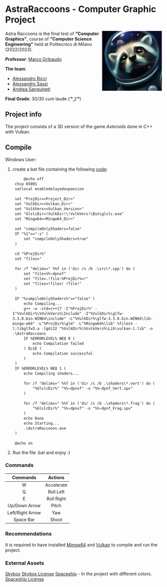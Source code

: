# AstraRaccoons - Computer Graphic Project

<img src="textures/icon.png" width=192px height=192px align="right"  alt="AstraRaccoons Logo"/>

Astra Raccoons is the final test of **"Computer Graphics"**, course of **"Computer Science Engineering"** 
held at Politecnico di Milano (2022/2023). <br />

**Professor**: [Marco Gribaudo](http://gribaudo.faculty.polimi.it/)

**The team**: 
- [Alessandro Ricci](https://github.com/alessandro-ricci-16)
- [Alessandro Sassi](https://github.com/AleSassi)
- [Andrea Sanguineti](https://github.com/AndreaNeti)

**Final Grade**: 30/30 *cum* laude ( ͡° ͜ʖ ͡°)

## Project info
The project consists of a 3D version of the game *Asteroids* done in C++ with Vulkan.

## Compile

Windows User:

1. create a bat file containing the following [code](https://media.licdn.com/dms/image/C4E03AQFkRf6_tRxaIg/profile-displayphoto-shrink_800_800/0/1517599267364?e=1713398400&v=beta&t=dL4Ahw6dhMU5JU5sY-gVuBVWVUrgJQGw932EW2Y6D2w):

   ```
    	@echo off
	chcp 65001
	setlocal enabledelayedexpansion
	
	set "ProjDir=<Project_Dir>"
	set "VulkDir=<Vulkan_Dir>"
	set "VulkVers=<Vulkan_Version>"
	set "GlslcDir=!VulkDir!\!VulkVers!\Bin\glslc.exe"
	set "Mingw64=<Mingw64_Dir>"
	
	set "compileOnlyShaders=false"
	IF "%1"=="-s" (
	    set "compileOnlyShaders=true"
	)
	
	cd "%ProjDir%"
	set "files="
	
	for /f "delims=" %%f in ('dir /s /b .\src\*.cpp') do (
	    set "file=%%~dpnxf"
	    set "file=.!file:%ProjDir%=!"
	    set "files=!files! !file!"
	)
	
	IF "%compileOnlyShaders%"=="false" (
		echo Compiling...
		g++ -w -std=c++17 -I"%ProjDir%" -I"%VulkDir%\%VulkVers%\Include" -I"%VulkDir%\glfw-3.3.8.bin.WIN64\include" -L"%VulkDir%\glfw-3.3.8.bin.WIN64\lib-mingw-w64" -L"%ProjDir%\glm" -L"%Mingw64%\lib" %files% -l:libglfw3.a -lgdi32 "%VulkDir%\%VulkVers%\Lib\vulkan-1.lib" -o .\AstraRaccoons
		IF %ERRORLEVEL% NEQ 0 (
			echo Compilation failed
		) ELSE (
			echo Compilation successful
		)
	)
	IF %ERRORLEVEL% NEQ 1 (    
	    echo Compiling shaders...
	
	    for /f "delims=" %%f in ('dir /s /b .\shaders\*.vert') do (
	        "%GlslcDir%" "%%~dpnxf" -o "%%~dpnf_Vert.spv"
	    )
	
	    for /f "delims=" %%f in ('dir /s /b .\shaders\*.frag') do (
	        "%GlslcDir%" "%%~dpnxf" -o "%%~dpnf_Frag.spv"
	    )
	    echo Done
	    echo Starting...
	    .\AstraRaccoons.exe
	)
	
	@echo on
	```

2. Run the file .bat and enjoy :)

### Commands

|     Commands     |   Actions   |
|:----------------:|:-----------:|
|         W        |  Accelerate |
|         Q        |   Roll Left |
|         E        |  Roll Right |
|   Up/Down Arrow  |    Pitch    |
| Left/Right Arrow |     Yaw     |
|     Space Bar    |    Shoot    |

### Recommendations

It is required to have installed [Mingw64](https://www.mingw-w64.org/downloads/) and [Vulkan](https://vulkan.lunarg.com/) to compile and run the project.

### External Assets

[Skybox](https://gamebanana.com/mods/285684)
[Skybox License](https://creativecommons.org/licenses/by-nc-nd/4.0/)
[Spaceship](https://sketchfab.com/3d-models/low-poly-spaceship-de307645e6c84b3a8046bd6fcbb7e744) - In the project with different colors.
[Spaceship License](https://creativecommons.org/licenses/by-nd/4.0/)



